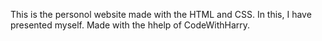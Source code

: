 This is the personol website made with the HTML and CSS.
In this, I have presented myself.
Made with the hhelp of CodeWithHarry.
